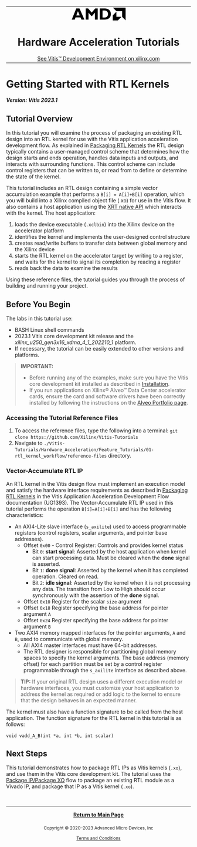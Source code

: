 <table class="sphinxhide" width="100%">
 <tr width="100%">
    <td align="center"><img src="https://raw.githubusercontent.com/Xilinx/Image-Collateral/main/xilinx-logo.png" width="30%"/><h1>Hardware Acceleration Tutorials</h1>
    <a href="https://www.xilinx.com/products/design-tools/vitis.html">See Vitis™ Development Environment on xilinx.com</a>
    </td>
 </tr>
</table>

# Getting Started with RTL Kernels

***Version: Vitis 2023.1***

## Tutorial Overview

In this tutorial you will examine the process of packaging an existing RTL design into an RTL kernel for use with the Vitis application acceleration development flow. 
As explained in [Packaging RTL Kernels](https://docs.xilinx.com/r/en-US/ug1393-vitis-application-acceleration/Packaging-RTL-Kernels) the RTL design typically contains a user-managed control scheme that determines how the design starts and ends operation, handles data inputs and outputs, and interacts with surrounding functions. This control scheme can include control registers that can be written to, or read from to define or determine the state of the kernel. 

This tutorial includes an RTL design containing a simple vector accumulation example that performs a `B[i] = A[i]+B[i]` operation, which you will build into a Xilinx compiled object file (.xo) for use in the Vitis flow. It also contains a host application using the [XRT native API](https://xilinx.github.io/XRT/master/html/xrt_native_apis.html) which interacts with the kernel. The host application:

1. loads the device executable (`.xclbin`) into the Xilinx device on the accelerator platform
2. identifies the kernel and implements the user-designed control structure
3. creates read/write buffers to transfer data between global memory and the Xilinx device
4. starts the RTL kernel on the accelerator target by writing to a register, and waits for the kernel to signal its completion by reading a register
5. reads back the data to examine the results

Using these reference files, the tutorial guides you through the process of building and running your project.

## Before You Begin

The labs in this tutorial use:

* BASH Linux shell commands
* 2023.1 Vitis core development kit release and the *xilinx_u250_gen3x16_xdma_4_1_202210_1* platform.
* If necessary, the tutorial can be easily extended to other versions and platforms.

>**IMPORTANT:**  
>
> * Before running any of the examples, make sure you have the Vitis core development kit installed as described in [Installation](https://docs.xilinx.com/r/en-US/ug1393-vitis-application-acceleration/Installation).
>* If you run applications on Xilinx® Alveo™ Data Center accelerator cards, ensure the card and software drivers have been correctly installed by following the instructions on the [Alveo Portfolio page](https://www.xilinx.com/products/boards-and-kits/alveo.html).

### Accessing the Tutorial Reference Files

1. To access the reference files, type the following into a terminal: `git clone https://github.com/Xilinx/Vitis-Tutorials`
2. Navigate to `./Vitis-Tutorials/Hardware_Acceleration/Feature_Tutorials/01-rtl_kernel_workflow/reference-files` directory.

### Vector-Accumulate RTL IP

An RTL kernel in the Vitis design flow must implement an execution model and satisfy the hardware interface requirements as described in [Packaging RTL Kernels](https://docs.xilinx.com/r/en-US/ug1393-vitis-application-acceleration/Packaging-RTL-Kernels) in the Vitis Application Acceleration Development Flow documentation (UG1393). The Vector-Accumulate RTL IP used in this tutorial performs the operation `B[i]=A[i]+B[i]` and has the following characteristics:

- An AXI4-Lite slave interface (`s_axilite`) used to access programmable registers (control registers, scalar arguments, and pointer base addresses).
  - Offset `0x00` - Control Register: Controls and provides kernel status
    - Bit `0`: **start signal**: Asserted by the host application when kernel can start processing data. Must be cleared when the **done** signal is asserted.
    - Bit `1`: **done signal**: Asserted by the kernel when it has completed operation. Cleared on read.
    - Bit `2`: **idle signal**: Asserted by the kernel when it is not processing any data. The transition from Low to High should occur synchronously with the assertion of the **done** signal.
  - Offset `0x10` Register for the scalar `size` argument
  - Offset `0x18` Register specifying the base address for pointer argument `A`
  - Offset `0x24` Register specifying the base address for pointer argument `B`
- Two AXI4 memory mapped interfaces for the pointer arguments, `A` and `B`, used to communicate with global memory.
    - All AXI4 master interfaces must have 64-bit addresses.
    - The RTL designer is responsible for partitioning global memory spaces to specify the kernel arguments. The base address (memory offset) for each partition must be set by a control register programmable through the `s_axilite` interface as described above.

>**TIP:** If your original RTL design uses a different execution model or hardware interfaces, you must customize your host application to address the kernel as required or add logic to the kernel to ensure that the design behaves in an expected manner.

The kernel must also have a function signature to be called from the host application. The function signature for the RTL kernel in this tutorial is as follows:

```
void vadd_A_B(int *a, int *b, int scalar)
```

## Next Steps

This tutorial demonstrates how to package RTL IPs as Vitis kernels (`.xo`), and use them in the Vitis core development kit. The tutorial uses the [Package IP/Package XO](./package_ip.md) flow to package an existing RTL module as a Vivado IP, and package that IP as a Vitis kernel (`.xo`). 

</br>
<hr/>
<p align="center" class="sphinxhide"><b><a href="/README.md">Return to Main Page</a></b></p>


<p class="sphinxhide" align="center"><sub>Copyright © 2020–2023 Advanced Micro Devices, Inc</sub></p>

<p class="sphinxhide" align="center"><sup><a href="https://www.amd.com/en/corporate/copyright">Terms and Conditions</a></sup></p>
